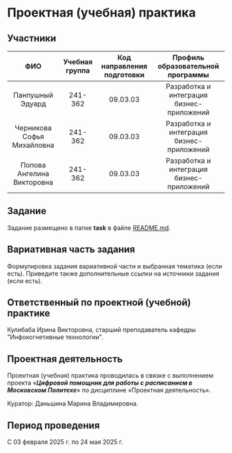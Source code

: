 # Проектная (учебная) практика

## Участники

|             ФИО              |  Учебная группа  |  Код направления подготовки  |      Профиль образовательной программы      |
|:----------------------------:|:----------------:|:----------------------------:|:-------------------------------------------:|
|       Панпушный Эдуард       |     241-362      |           09.03.03           |  Разработка и интеграция бизнес-приложений  |
|  Черникова Софья Михайловна  |     241-362      |           09.03.03           |  Разработка и интеграция бизнес-приложений  |
|  Попова Ангелина Викторовна  |     241-362      |           09.03.03           |  Разработка и интеграция бизнес-приложений  |

## Задание

Задание размещено в папке **task** в файле [README.md](task/README.md).

## Вариативная часть задания

Формулировка задания вариативной части и выбранная тематика (если есть). Приведите также дополнительные ссылки на источники задания (если есть).

## Ответственный по проектной (учебной) практике

Кулибаба Ирина Викторовна, старший преподаватель кафедры "Инфокогнетивные технологии".

## Проектная деятельность

Проектная (учебная) практика проводилась в связке с выполнением проекта «***Цифровой помощник для работы с расписанием в Московском Политехе***» по дисциплине «Проектная деятельность».

Куратор: Даньшина Марина Владимировна.

## Период проведения

С 03 февраля 2025 г. по 24 мая 2025 г.
